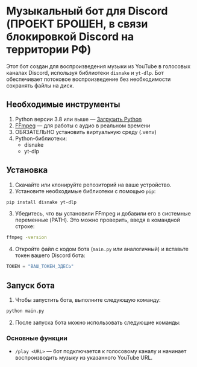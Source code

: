 # Музыкальный бот для Discord (ПРОЕКТ БРОШЕН, в связи блокировкой Discord на территории РФ)

Этот бот создан для воспроизведения музыки из YouTube в голосовых каналах Discord, используя библиотеки `disnake` и `yt-dlp`. Бот обеспечивает потоковое воспроизведение без необходимости сохранять файлы на диск.

## Необходимые инструменты

1. Python версии 3.8 или выше — [Загрузить Python](https://www.python.org/downloads/)
2. [FFmpeg](https://ffmpeg.org/download.html) — для работы с аудио в реальном времени
3. ОБЯЗАТЕЛЬНО установить виртуальную среду (.venv)
4. Python-библиотеки:
   - disnake
   - yt-dlp

## Установка

1. Скачайте или клонируйте репозиторий на ваше устройство.
2. Установите необходимые библиотеки с помощью `pip`:

```bash
pip install disnake yt-dlp
```

3. Убедитесь, что вы установили FFmpeg и добавили его в системные переменные (PATH). Это можно проверить, введя в командной строке:

```bash
ffmpeg -version
```

4. Откройте файл с кодом бота (`main.py` или аналогичный) и вставьте токен вашего Discord бота:

```python
TOKEN = "ВАШ_ТОКЕН_ЗДЕСЬ"
```

## Запуск бота

1. Чтобы запустить бота, выполните следующую команду:

```bash
python main.py
```

2. После запуска бота можно использовать следующие команды:

### Основные функции

- `/play <URL>` — бот подключается к голосовому каналу и начинает воспроизводить музыку из указанного YouTube URL. 
